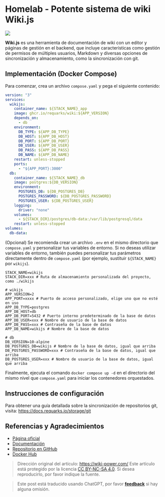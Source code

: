 # Homelab - Potente sistema de wiki Wiki.js

![](https://media.wiki-power.com/img/20230304195348.png)

**Wiki.js** es una herramienta de documentación de wiki con un editor y páginas de gestión en el backend, que incluye características como gestión de permisos de múltiples usuarios, Markdown y diversas opciones de sincronización y almacenamiento, como la sincronización con git.

## Implementación (Docker Compose)

Para comenzar, crea un archivo `compose.yaml` y pega el siguiente contenido:

```yaml title="compose.yaml"
version: "3"
services:
  wikijs:
    container_name: ${STACK_NAME}_app
    image: ghcr.io/requarks/wiki:${APP_VERSION}
    depends_on:
      - db
    environment:
      DB_TYPE: ${APP_DB_TYPE}
      DB_HOST: ${APP_DB_HOST}
      DB_PORT: ${APP_DB_PORT}
      DB_USER: ${APP_DB_USER}
      DB_PASS: ${APP_DB_PASS}
      DB_NAME: ${APP_DB_NAME}
    restart: unless-stopped
    ports:
      - "${APP_PORT}:3000"
  db:
    container_name: ${STACK_NAME}_db
    image: postgres:${DB_VERSION}
    environment:
      POSTGRES_DB: ${DB_POSTGRES_DB}
      POSTGRES_PASSWORD: ${DB_POSTGRES_PASSWORD}
      POSTGRES_USER: ${DB_POSTGRES_USER}
    logging:
      driver: "none"
    volumes:
      - ${STACK_DIR}/postgres/db-data:/var/lib/postgresql/data
    restart: unless-stopped
volumes:
  db-data:
```

(Opcional) Se recomienda crear un archivo `.env` en el mismo directorio que `compose.yaml` y personalizar tus variables de entorno. Si no deseas utilizar variables de entorno, también puedes personalizar tus parámetros directamente dentro de `compose.yaml` (por ejemplo, sustituir `${STACK_NAME}` por `wikijs`).

```dotenv title=".env"
STACK_NAME=wikijs
STACK_DIR=xxx # Ruta de almacenamiento personalizada del proyecto, como ./wikijs

# wikijs
APP_VERSION=2
APP_PORT=xxxx # Puerto de acceso personalizado, elige uno que no esté en uso
APP_DB_TYPE=postgres
APP_DB_HOST=db
APP_DB_PORT=5432 # Puerto interno predeterminado de la base de datos
APP_DB_USER=xxx # Nombre de usuario de la base de datos
APP_DB_PASS=xxx # Contraseña de la base de datos
APP_DB_NAME=wikijs # Nombre de la base de datos

# db
DB_VERSION=10-alpine
DB_POSTGRES_DB=wikijs # Nombre de la base de datos, igual que arriba
DB_POSTGRES_PASSWORD=xxx # Contraseña de la base de datos, igual que arriba
DB_POSTGRES_USER=xxx # Nombre de usuario de la base de datos, igual que arriba
```

Finalmente, ejecuta el comando `docker compose up -d` en el directorio del mismo nivel que `compose.yaml` para iniciar los contenedores orquestados.

## Instrucciones de configuración

Para obtener una guía detallada sobre la sincronización de repositorios git, visita: <https://docs.requarks.io/storage/git>

## Referencias y Agradecimientos

- [Página oficial](https://js.wiki)
- [Documentación](https://docs.requarks.io/install/docker)
- [Repositorio en GitHub](https://github.com/requarks/wiki)
- [Docker Hub](https://hub.docker.com/r/requarks/wiki)

> Dirección original del artículo: <https://wiki-power.com/>
> Este artículo está protegido por la licencia [CC BY-NC-SA 4.0](https://creativecommons.org/licenses/by/4.0/deed.zh). Si desea reproducirlo, por favor indique la fuente.

> Este post está traducido usando ChatGPT, por favor [**feedback**](https://github.com/linyuxuanlin/Wiki_MkDocs/issues/new) si hay alguna omisión.

